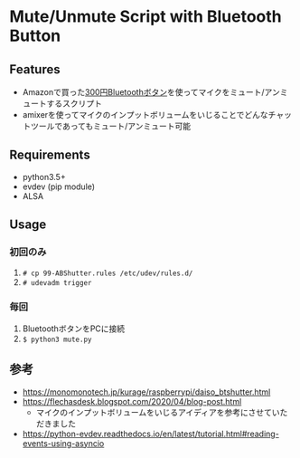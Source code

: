 # Mute/Unmute Script with Bluetooth Button

## Features
- Amazonで買った[300円Bluetoothボタン](https://www.amazon.co.jp/gp/product/B00JX70WK4)を使ってマイクをミュート/アンミュートするスクリプト
- amixerを使ってマイクのインプットボリュームをいじることでどんなチャットツールであってもミュート/アンミュート可能

## Requirements
- python3.5+
- evdev (pip module)
- ALSA

## Usage
### 初回のみ
1. `# cp 99-ABShutter.rules /etc/udev/rules.d/`
1. `# udevadm trigger`
### 毎回
1. BluetoothボタンをPCに接続
1. `$ python3 mute.py`

## 参考
- https://monomonotech.jp/kurage/raspberrypi/daiso_btshutter.html
- https://flechasdesk.blogspot.com/2020/04/blog-post.html
    - マイクのインプットボリュームをいじるアイディアを参考にさせていただきました
- https://python-evdev.readthedocs.io/en/latest/tutorial.html#reading-events-using-asyncio
